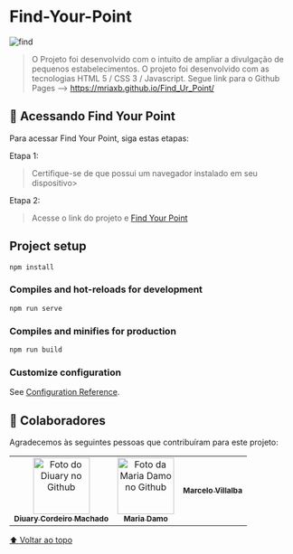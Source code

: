 # Find-Your-Point

  ![find](https://user-images.githubusercontent.com/97199596/177191981-31e9a6a6-af1c-41f3-a1d1-8576cf8b875f.jpg)
  




> O Projeto foi desenvolvido com o intuito de ampliar a divulgação de pequenos estabelecimentos. 
> O projeto foi desenvolvido com as tecnologias HTML 5 / CSS 3 / Javascript.
> Segue link para o Github Pages --> https://mriaxb.github.io/Find_Ur_Point/
## 🚀 Acessando Find Your Point

Para acessar Find Your Point, siga estas etapas:

Etapa 1:

> Certifique-se de que possui um navegador instalado em seu dispositivo>


Etapa 2:

> Acesse o link do projeto e [Find Your Point](https://mriaxb.github.io/Find_Ur_Point/)


## Project setup
```
npm install
```

### Compiles and hot-reloads for development
```
npm run serve
```

### Compiles and minifies for production
```
npm run build
```

### Customize configuration
See [Configuration Reference](https://cli.vuejs.org/config/).



## 🤝 Colaboradores

Agradecemos às seguintes pessoas que contribuíram para este projeto:

<table>
  <tr>
    <td align="center">
      <a href="#">
        <img src="https://avatars.githubusercontent.com/u/104037870?v=4" width="100px;" alt="Foto do Diuary no Github"/><br>
        <sub>
          <b>Diuary Cordeiro Machado</b>
        </sub>
      </a>
    </td>
      <td align="center">
        <a href="#">
          <img src="https://avatars.githubusercontent.com/u/88912846?v=4" width="100px;" alt="Foto da Maria Damo no Github"/><br>
          <sub>
            <b>Maria Damo</b>
          </sub>
      </a>
    </td>
        <td align="center">
      <a href="#">
        <img src=""/><br>
        <sub>
          <b>Marcelo Villalba</b>
        </sub>
      </a>
    </td>
      
  </tr>
</table>

[⬆ Voltar ao topo](#Formulario-CEP)<br>
